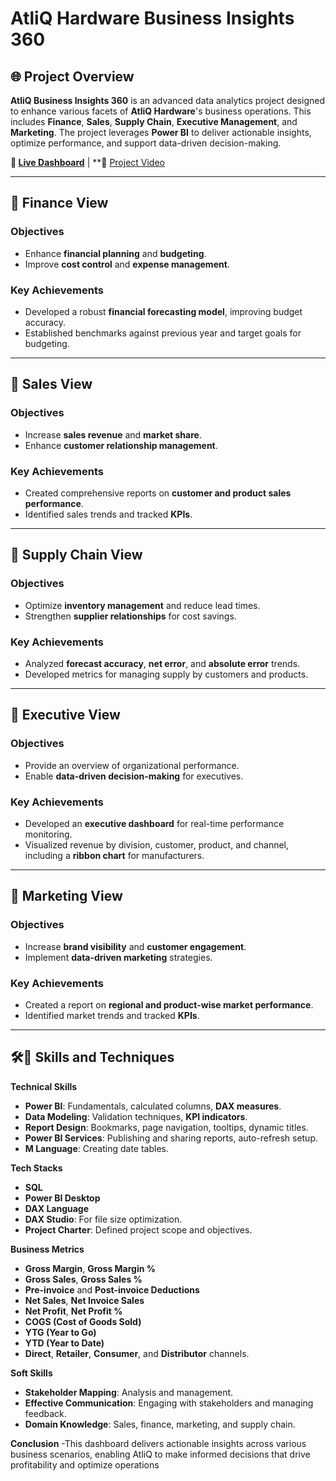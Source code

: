 #  AtliQ Hardware Business Insights 360

## 🌐 Project Overview

**AtliQ Business Insights 360** is an advanced data analytics project designed to enhance various facets of **AtliQ Hardware**'s business operations. This includes **Finance**, **Sales**, **Supply Chain**, **Executive Management**, and **Marketing**. The project leverages **Power BI** to deliver actionable insights, optimize performance, and support data-driven decision-making.

**🔗 [Live Dashboard](https://lnkd.in/gXQRmn44)** | **🎥 [Project Video](https://www.linkedin.com/posts/niraj-pal-2802322a5_powerbi-dataanalytics-businessintelligence-activity-7203767098479710208-LQr9?utm_source=share&utm_medium=member_desktop)

---

## 🔶 Finance View

### Objectives
- Enhance **financial planning** and **budgeting**.
- Improve **cost control** and **expense management**.

### Key Achievements
- Developed a robust **financial forecasting model**, improving budget accuracy.
- Established benchmarks against previous year and target goals for budgeting.

---

## 🔶 Sales View

### Objectives
- Increase **sales revenue** and **market share**.
- Enhance **customer relationship management**.

### Key Achievements
- Created comprehensive reports on **customer and product sales performance**.
- Identified sales trends and tracked **KPIs**.

---

## 🔶 Supply Chain View

### Objectives
- Optimize **inventory management** and reduce lead times.
- Strengthen **supplier relationships** for cost savings.

### Key Achievements
- Analyzed **forecast accuracy**, **net error**, and **absolute error** trends.
- Developed metrics for managing supply by customers and products.

---

## 🔶 Executive View

### Objectives
- Provide an overview of organizational performance.
- Enable **data-driven decision-making** for executives.

### Key Achievements
- Developed an **executive dashboard** for real-time performance monitoring.
- Visualized revenue by division, customer, product, and channel, including a **ribbon chart** for manufacturers.

---

## 🔶 Marketing View

### Objectives
- Increase **brand visibility** and **customer engagement**.
- Implement **data-driven marketing** strategies.

### Key Achievements
- Created a report on **regional and product-wise market performance**.
- Identified market trends and tracked **KPIs**.

---

## 🛠🔶 Skills and Techniques

**Technical Skills**
- **Power BI**: Fundamentals, calculated columns, **DAX measures**.
- **Data Modeling**: Validation techniques, **KPI indicators**.
- **Report Design**: Bookmarks, page navigation, tooltips, dynamic titles.
- **Power BI Services**: Publishing and sharing reports, auto-refresh setup.
- **M Language**: Creating date tables.

**Tech Stacks**
- **SQL**
- **Power BI Desktop**
- **DAX Language**
- **DAX Studio**: For file size optimization.
- **Project Charter**: Defined project scope and objectives.

**Business Metrics**
- **Gross Margin**, **Gross Margin %**
- **Gross Sales**, **Gross Sales %**
- **Pre-invoice** and **Post-invoice Deductions**
- **Net Sales**, **Net Invoice Sales**
- **Net Profit**, **Net Profit %**
- **COGS (Cost of Goods Sold)**
- **YTG (Year to Go)**
- **YTD (Year to Date)**
- **Direct**, **Retailer**, **Consumer**, and **Distributor** channels.

**Soft Skills**
- **Stakeholder Mapping**: Analysis and management.
- **Effective Communication**: Engaging with stakeholders and managing feedback.
- **Domain Knowledge**: Sales, finance, marketing, and supply chain.

**Conclusion**
-This dashboard delivers actionable insights across various business scenarios, enabling AtliQ to make informed decisions that drive profitability and optimize operations
